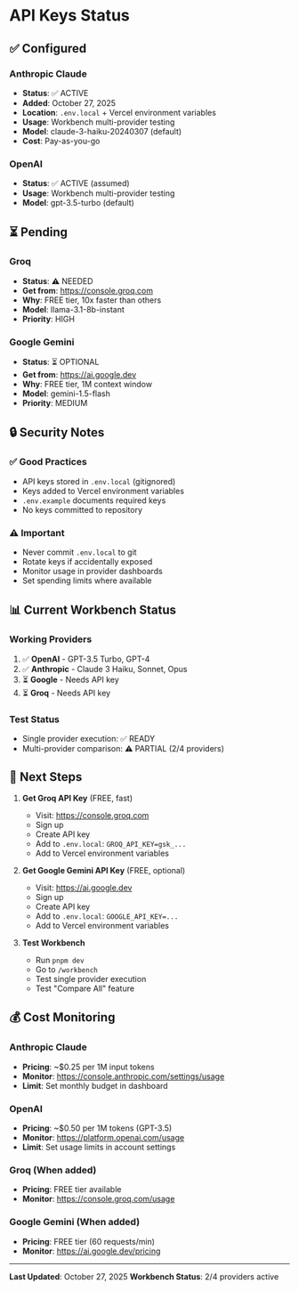 # API Keys Status

## ✅ Configured

### Anthropic Claude

- **Status**: ✅ ACTIVE
- **Added**: October 27, 2025
- **Location**: `.env.local` + Vercel environment variables
- **Usage**: Workbench multi-provider testing
- **Model**: claude-3-haiku-20240307 (default)
- **Cost**: Pay-as-you-go

### OpenAI

- **Status**: ✅ ACTIVE (assumed)
- **Usage**: Workbench multi-provider testing
- **Model**: gpt-3.5-turbo (default)

## ⏳ Pending

### Groq

- **Status**: ⚠️ NEEDED
- **Get from**: https://console.groq.com
- **Why**: FREE tier, 10x faster than others
- **Model**: llama-3.1-8b-instant
- **Priority**: HIGH

### Google Gemini

- **Status**: ⏳ OPTIONAL
- **Get from**: https://ai.google.dev
- **Why**: FREE tier, 1M context window
- **Model**: gemini-1.5-flash
- **Priority**: MEDIUM

## 🔒 Security Notes

### ✅ Good Practices

- API keys stored in `.env.local` (gitignored)
- Keys added to Vercel environment variables
- `.env.example` documents required keys
- No keys committed to repository

### ⚠️ Important

- Never commit `.env.local` to git
- Rotate keys if accidentally exposed
- Monitor usage in provider dashboards
- Set spending limits where available

## 📊 Current Workbench Status

### Working Providers

1. ✅ **OpenAI** - GPT-3.5 Turbo, GPT-4
2. ✅ **Anthropic** - Claude 3 Haiku, Sonnet, Opus
3. ⏳ **Google** - Needs API key
4. ⏳ **Groq** - Needs API key

### Test Status

- Single provider execution: ✅ READY
- Multi-provider comparison: ⚠️ PARTIAL (2/4 providers)

## 🎯 Next Steps

1. **Get Groq API Key** (FREE, fast)
   - Visit: https://console.groq.com
   - Sign up
   - Create API key
   - Add to `.env.local`: `GROQ_API_KEY=gsk_...`
   - Add to Vercel environment variables

2. **Get Google Gemini API Key** (FREE, optional)
   - Visit: https://ai.google.dev
   - Sign up
   - Create API key
   - Add to `.env.local`: `GOOGLE_API_KEY=...`
   - Add to Vercel environment variables

3. **Test Workbench**
   - Run `pnpm dev`
   - Go to `/workbench`
   - Test single provider execution
   - Test "Compare All" feature

## 💰 Cost Monitoring

### Anthropic Claude

- **Pricing**: ~$0.25 per 1M input tokens
- **Monitor**: https://console.anthropic.com/settings/usage
- **Limit**: Set monthly budget in dashboard

### OpenAI

- **Pricing**: ~$0.50 per 1M tokens (GPT-3.5)
- **Monitor**: https://platform.openai.com/usage
- **Limit**: Set usage limits in account settings

### Groq (When added)

- **Pricing**: FREE tier available
- **Monitor**: https://console.groq.com/usage

### Google Gemini (When added)

- **Pricing**: FREE tier (60 requests/min)
- **Monitor**: https://ai.google.dev/pricing

---

**Last Updated**: October 27, 2025
**Workbench Status**: 2/4 providers active
